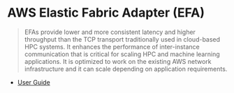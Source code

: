 # AWS Elastic Fabric Adapter (EFA)

> EFAs provide lower and more consistent latency and higher throughput than the TCP transport traditionally used in cloud-based HPC systems. It enhances the performance of inter-instance communication that is critical for scaling HPC and machine learning applications. It is optimized to work on the existing AWS network infrastructure and it can scale depending on application requirements.

* [User Guide](https://docs.aws.amazon.com/AWSEC2/latest/UserGuide/efa.html)
